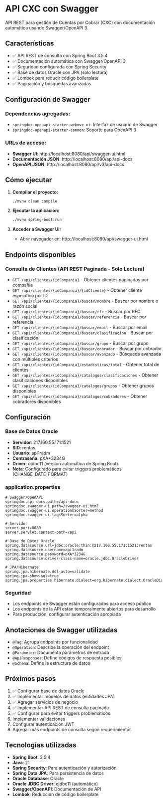 # API CXC con Swagger

API REST para gestión de Cuentas por Cobrar (CXC) con documentación automática usando Swagger/OpenAPI 3.

## Características

- ✅ API REST de consulta con Spring Boot 3.5.4
- ✅ Documentación automática con Swagger/OpenAPI 3
- ✅ Seguridad configurada con Spring Security
- ✅ Base de datos Oracle con JPA (solo lectura)
- ✅ Lombok para reducir código boilerplate
- ✅ Paginación y búsquedas avanzadas

## Configuración de Swagger

### Dependencias agregadas:
- `springdoc-openapi-starter-webmvc-ui`: Interfaz de usuario de Swagger
- `springdoc-openapi-starter-common`: Soporte para OpenAPI 3

### URLs de acceso:
- **Swagger UI**: http://localhost:8080/api/swagger-ui.html
- **Documentación JSON**: http://localhost:8080/api/api-docs
- **OpenAPI JSON**: http://localhost:8080/api/v3/api-docs

## Cómo ejecutar

1. **Compilar el proyecto:**
   ```bash
   ./mvnw clean compile
   ```

2. **Ejecutar la aplicación:**
   ```bash
   ./mvnw spring-boot:run
   ```

3. **Acceder a Swagger UI:**
   - Abrir navegador en: http://localhost:8080/api/swagger-ui.html

## Endpoints disponibles

### Consulta de Clientes (API REST Paginada - Solo Lectura)
- `GET /api/clientes/{idCompania}` - Obtener clientes paginados por compañía
- `GET /api/clientes/{idCompania}/{idCliente}` - Obtener cliente específico por ID
- `GET /api/clientes/{idCompania}/buscar/nombre` - Buscar por nombre o razón social
- `GET /api/clientes/{idCompania}/buscar/rfc` - Buscar por RFC
- `GET /api/clientes/{idCompania}/buscar/referencia` - Buscar por referencia
- `GET /api/clientes/{idCompania}/buscar/email` - Buscar por email
- `GET /api/clientes/{idCompania}/buscar/clasificacion` - Buscar por clasificación
- `GET /api/clientes/{idCompania}/buscar/grupo` - Buscar por grupo
- `GET /api/clientes/{idCompania}/buscar/cobrador` - Buscar por cobrador
- `GET /api/clientes/{idCompania}/buscar/avanzado` - Búsqueda avanzada con múltiples criterios
- `GET /api/clientes/{idCompania}/estadisticas/total` - Obtener total de clientes
- `GET /api/clientes/{idCompania}/catalogos/clasificaciones` - Obtener clasificaciones disponibles
- `GET /api/clientes/{idCompania}/catalogos/grupos` - Obtener grupos disponibles
- `GET /api/clientes/{idCompania}/catalogos/cobradores` - Obtener cobradores disponibles

## Configuración

### Base de Datos Oracle
- **Servidor**: 217.160.55.171:1521
- **SID**: rentas
- **Usuario**: api1radm
- **Contraseña**: pXA*3234G
- **Driver**: ojdbc11 (versión automática de Spring Boot)
- **Nota**: Configurado para evitar triggers problemáticos (CHANGE_DATE_FORMAT)

### application.properties
```properties
# Swagger/OpenAPI
springdoc.api-docs.path=/api-docs
springdoc.swagger-ui.path=/swagger-ui.html
springdoc.swagger-ui.operationsSorter=method
springdoc.swagger-ui.tagsSorter=alpha

# Servidor
server.port=8080
server.servlet.context-path=/api

# Base de Datos Oracle
spring.datasource.url=jdbc:oracle:thin:@217.160.55.171:1521:rentas
spring.datasource.username=api1radm
spring.datasource.password=pXA*3234G
spring.datasource.driver-class-name=oracle.jdbc.OracleDriver

# JPA/Hibernate
spring.jpa.hibernate.ddl-auto=validate
spring.jpa.show-sql=true
spring.jpa.properties.hibernate.dialect=org.hibernate.dialect.OracleDialect
```

### Seguridad
- Los endpoints de Swagger están configurados para acceso público
- Los endpoints de la API están temporalmente abiertos para desarrollo
- Para producción, configurar autenticación apropiada

## Anotaciones de Swagger utilizadas

- `@Tag`: Agrupa endpoints por funcionalidad
- `@Operation`: Describe la operación del endpoint
- `@Parameter`: Documenta parámetros de entrada
- `@ApiResponses`: Define códigos de respuesta posibles
- `@Schema`: Define la estructura de datos

## Próximos pasos

1. ✅ Configurar base de datos Oracle
2. ✅ Implementar modelos de datos (entidades JPA)
3. ✅ Agregar servicios de negocio
4. ✅ Implementar API REST de consulta paginada
5. ✅ Configurar para evitar triggers problemáticos
6. Implementar validaciones
7. Configurar autenticación JWT
8. Agregar más endpoints de consulta según requerimientos

## Tecnologías utilizadas

- **Spring Boot**: 3.5.4
- **Java**: 21
- **Spring Security**: Para autenticación y autorización
- **Spring Data JPA**: Para persistencia de datos
- **Oracle Database**: Oracle
- **Oracle JDBC Driver**: ojdbc11 (automático)
- **Swagger/OpenAPI**: Documentación de API
- **Lombok**: Reducción de código boilerplate 